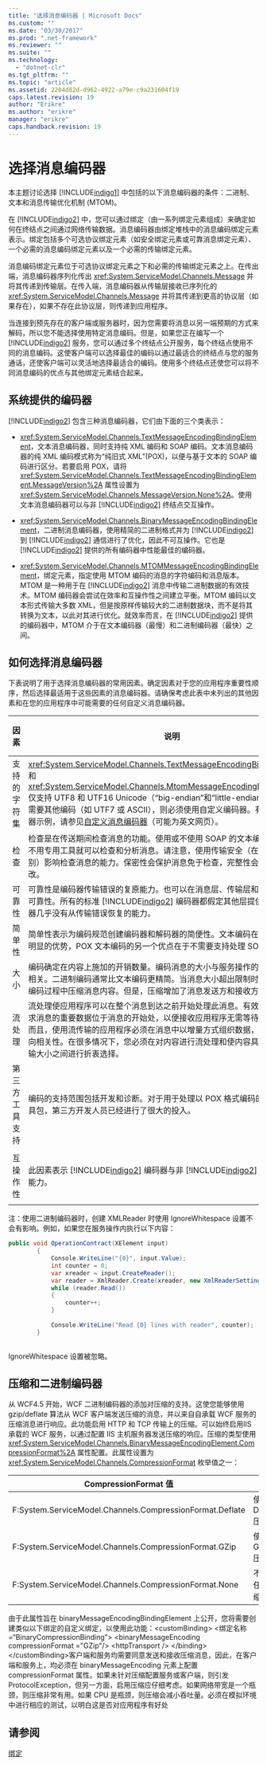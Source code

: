 ```yaml
---
title: "选择消息编码器 | Microsoft Docs"
ms.custom: ""
ms.date: "03/30/2017"
ms.prod: ".net-framework"
ms.reviewer: ""
ms.suite: ""
ms.technology: 
  - "dotnet-clr"
ms.tgt_pltfrm: ""
ms.topic: "article"
ms.assetid: 2204d82d-d962-4922-a79e-c9a231604f19
caps.latest.revision: 19
author: "Erikre"
ms.author: "erikre"
manager: "erikre"
caps.handback.revision: 19
---
```

# 选择消息编码器
本主题讨论选择 [!INCLUDE[indigo1](../../../../includes/indigo1-md.md)] 中包括的以下消息编码器的条件：二进制、文本和消息传输优化机制 \(MTOM\)。  
  
 在 [!INCLUDE[indigo2](../../../../includes/indigo2-md.md)] 中，您可以通过绑定（由一系列绑定元素组成）来确定如何在终结点之间通过网络传输数据。消息编码器由绑定堆栈中的消息编码绑定元素表示。绑定包括多个可选协议绑定元素（如安全绑定元素或可靠消息绑定元素）、一个必需的消息编码绑定元素以及一个必需的传输绑定元素。  
  
 消息编码绑定元素位于可选协议绑定元素之下和必需的传输绑定元素之上。在传出端，消息编码器序列化传出 <xref:System.ServiceModel.Channels.Message> 并将其传递到传输层。在传入端，消息编码器从传输层接收已序列化的 <xref:System.ServiceModel.Channels.Message> 并将其传递到更高的协议层（如果存在），如果不存在此协议层，则传递到应用程序。  
  
 当连接到预先存在的客户端或服务器时，因为您需要将消息以另一端预期的方式来解码，所以您不能选择使用特定消息编码。但是，如果您正在编写一个 [!INCLUDE[indigo2](../../../../includes/indigo2-md.md)] 服务，您可以通过多个终结点公开服务，每个终结点使用不同的消息编码。这使客户端可以选择最佳的编码以通过最适合的终结点与您的服务通话，还使客户端可以灵活地选择最适合的编码。使用多个终结点还使您可以将不同消息编码的优点与其他绑定元素结合起来。  
  
## 系统提供的编码器  
 [!INCLUDE[indigo2](../../../../includes/indigo2-md.md)] 包含三种消息编码器，它们由下面的三个类表示：  
  
-   <xref:System.ServiceModel.Channels.TextMessageEncodingBindingElement>，文本消息编码器，同时支持纯 XML 编码和 SOAP 编码。文本消息编码器的纯 XML 编码模式称为“纯旧式 XML”\(POX\)，以便与基于文本的 SOAP 编码进行区分。若要启用 POX，请将 <xref:System.ServiceModel.Channels.TextMessageEncodingBindingElement.MessageVersion%2A> 属性设置为 <xref:System.ServiceModel.Channels.MessageVersion.None%2A>。使用文本消息编码器可以与非 [!INCLUDE[indigo2](../../../../includes/indigo2-md.md)] 终结点交互操作。  
  
-   <xref:System.ServiceModel.Channels.BinaryMessageEncodingBindingElement>，二进制消息编码器，使用精简的二进制格式并为 [!INCLUDE[indigo2](../../../../includes/indigo2-md.md)] 到 [!INCLUDE[indigo2](../../../../includes/indigo2-md.md)] 通信进行了优化，因此不可互操作。它也是 [!INCLUDE[indigo2](../../../../includes/indigo2-md.md)] 提供的所有编码器中性能最佳的编码器。  
  
-   <xref:System.ServiceModel.Channels.MTOMMessageEncodingBindingElement>，绑定元素，指定使用 MTOM 编码的消息的字符编码和消息版本。MTOM 是一种用于在 [!INCLUDE[indigo2](../../../../includes/indigo2-md.md)] 消息中传输二进制数据的有效技术。MTOM 编码器会尝试在效率和互操作性之间建立平衡。MTOM 编码以文本形式传输大多数 XML，但是按原样传输较大的二进制数据块，而不是将其转换为文本，以此对其进行优化。就效率而言，在 [!INCLUDE[indigo2](../../../../includes/indigo2-md.md)] 提供的编码器中，MTOM 介于在文本编码器（最慢）和二进制编码器（最快）之间。  
  
## 如何选择消息编码器  
 下表说明了用于选择消息编码器的常用因素。确定因素对于您的应用程序重要性顺序，然后选择最适用于这些因素的消息编码器。请确保考虑此表中未列出的其他因素和在您的应用程序中可能需要的任何自定义消息编码器。  
  
|因素|说明|支持此因素的编码器|  
|--------|--------|---------------|  
|支持的字符集|<xref:System.ServiceModel.Channels.TextMessageEncodingBindingElement> 和 <xref:System.ServiceModel.Channels.MtomMessageEncodingBindingElement> 仅支持 UTF8 和 UTF16 Unicode（“big\-endian”和“little\-endian”）编码。如果需要其他编码（如 UTF7 或 ASCII），则必须使用自定义编码器。有关自定义编码器示例，请参见[自定义消息编码器](http://go.microsoft.com/fwlink/?LinkId=119857)（可能为英文网页）。|文本|  
|检查|检查是在传送期间检查消息的功能。使用或不使用 SOAP 的文本编码使很多程序不用专用工具就可以检查和分析消息。请注意，使用传输安全（在消息或传输级别）影响检查消息的能力。保密性会保护消息免于检查，完整性会保护消息免于修改。|文本|  
|可靠性|可靠性是编码器传输错误的复原能力。也可以在消息层、传输层和应用程序层提供可靠性。所有的标准 [!INCLUDE[indigo2](../../../../includes/indigo2-md.md)] 编码器都假定其他层提供可靠性。编码器几乎没有从传输错误恢复的能力。|无|  
|简单性|简单性表示为编码规范创建编码器和解码器的简便性。文本编码在简单性方面具有明显的优势，POX 文本编码的另一个优点在于不需要支持处理 SOAP。|文本 \(POX\)|  
|大小|编码确定在内容上施加的开销数量。编码消息的大小与服务操作的最大吞吐量直接相关。二进制编码通常比文本编码更精简。当消息大小超出限制时，还可以考虑在编码过程中压缩消息内容。但是，压缩增加了消息发送方和接收方的处理开销。|二进制|  
|流处理|流处理使应用程序可以在整个消息到达之前开始处理此消息。有效地使用流处理要求消息的重要数据位于消息的开始处，以便接收应用程序无需等待这些数据到达。而且，使用流传输的应用程序必须在消息中以增量方式组织数据，以使内容没有前向相关性。在很多情况下，您必须在对内容进行流处理和使内容具有尽可能小的传输大小之间进行折衷选择。|无|  
|第三方工具支持|编码的支持范围包括开发和诊断。对于用于处理以 POX 格式编码的消息的库和工具包，第三方开发人员已经进行了很大的投入。|文本 \(POX\)|  
|互操作性|此因素表示 [!INCLUDE[indigo2](../../../../includes/indigo2-md.md)] 编码器与非 [!INCLUDE[indigo2](../../../../includes/indigo2-md.md)] 服务交互操作的能力。|Text<br /><br /> MTOM（部分）|  
  
 注：使用二进制编码器时，创建 XMLReader 时使用 IgnoreWhitespace 设置不会有影响。例如，如果您在服务操作内执行以下内容：  
  
```csharp  
public void OperationContract(XElement input)  
        {  
            Console.WriteLine("{0}", input.Value);  
            int counter = 0;  
            var xreader = input.CreateReader();  
            var reader = XmlReader.Create(xreader, new XmlReaderSettings() { IgnoreWhitespace = true });  
            while (reader.Read())  
            {  
                counter++;  
            }  
  
            Console.WriteLine("Read {0} lines with reader", counter);  
        }  
  
```  
  
 IgnoreWhitespace 设置被忽略。  
  
## 压缩和二进制编码器  
 从 WCF4.5 开始，WCF 二进制编码器的添加对压缩的支持。这使您能够使用 gzip\/deflate 算法从 WCF 客户端发送压缩的消息，并以来自自承载 WCF 服务的压缩消息进行响应。此功能启用 HTTP 和 TCP 传输上的压缩。可以始终启用IIS 承载的 WCF 服务，以通过配置 IIS 主机服务器发送压缩的响应。压缩的类型使用 <xref:System.ServiceModel.Channels.BinaryMessageEncodingElement.CompressionFormat%2A> 属性配置。此属性设置为 <xref:System.ServiceModel.Channels.CompressionFormat> 枚举值之一：  
  
|CompressionFormat 值|说明|  
|-------------------------|--------|  
|F:System.ServiceModel.Channels.CompressionFormat.Deflate|使用 Deflate 压缩。|  
|F:System.ServiceModel.Channels.CompressionFormat.GZip|使用 GZip 压缩|  
|F:System.ServiceModel.Channels.CompressionFormat.None|不使用任何压缩|  
  
 由于此属性旨在 binaryMessageEncodingBindingElement 上公开，您将需要创建类似以下绑定的自定义绑定，以使用此功能：\<customBinding\>        \<绑定名称\=“BinaryCompressionBinding”\>          \<binaryMessageEncoding compressionFormat \="GZip"\/\>          \<httpTransport \/\>        \<\/binding\>      \<\/customBinding\>客户端和服务均需要同意发送和接收压缩消息，因此，在客户端和服务上，均必须在 binaryMessageEncoding 元素上配置 compressionFormat 属性。如果未针对压缩配置服务或客户端，则引发 ProtocolException，但另一方面，启用压缩应仔细考虑。如果网络带宽是一个瓶颈，则压缩非常有用。如果 CPU 是瓶颈，则压缩会减小吞吐量。必须在模拟环境中进行相应的测试，以明白这是否对应用程序有好处  
  
## 请参阅  
 [绑定](../../../../docs/framework/wcf/feature-details/bindings.md)